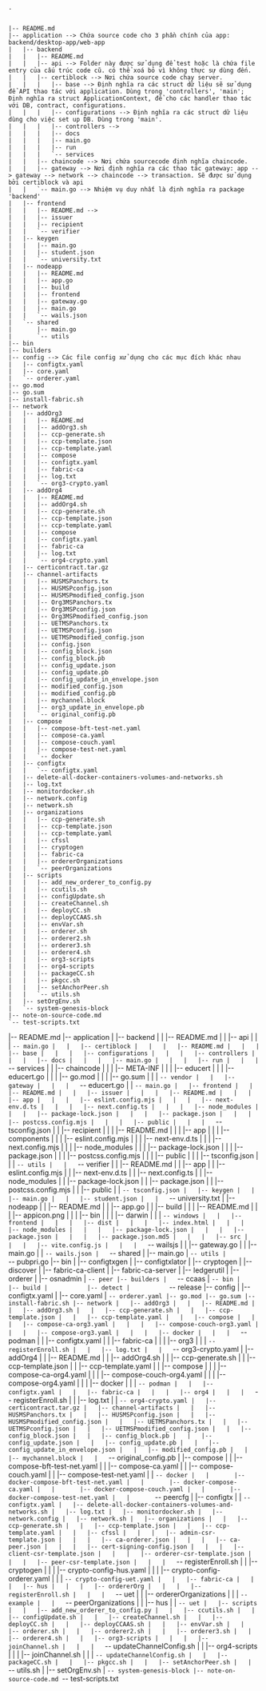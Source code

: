     .


    |-- README.md
    |-- application --> Chứa source code cho 3 phần chính của app: backend/desktop-app/web-app
    |   |-- backend
    |   |   |-- README.md
    |   |   |-- api --> Folder này được sử dụng để test hoặc là chứa file entry của cấu trúc code cũ. có thể xoá bỏ vì không thực sự dùng đến.
    |   |   |-- certiblock --> Nơi chứa source code chạy server.
    |   |   |   |-- base --> Định nghĩa ra các struct dữ liệu sẽ sử dụng để API thao tác với application. Dùng trong 'controllers', 'main'; Định nghĩa ra struct ApplicationContext, để cho các handler thao tác với DB, contract, configurations.
    |   |   |   |-- configurations --> Định nghĩa ra các struct dữ liệu dùng cho việc set up DB. Dùng trong 'main'.
    |   |   |   |-- controllers --> 
    |   |   |   |-- docs
    |   |   |   |-- main.go
    |   |   |   |-- run
    |   |   |   `-- services
    |   |   |-- chaincode --> Nơi chứa sourcecode định nghĩa chaincode.
    |   |   |-- gateway --> Nơi định nghĩa ra các thao tác gateway: app --> gateway --> network --> chaincode --> transaction. Sẽ được sử dụng bởi certiblock và api
    |   |   `-- main.go --> Nhiệm vụ duy nhất là định nghĩa ra package 'backend'
    |   |-- frontend
    |   |   |-- README.md --> 
    |   |   |-- issuer
    |   |   |-- recipient
    |   |   `-- verifier
    |   |-- keygen
    |   |   |-- main.go
    |   |   |-- student.json
    |   |   `-- university.txt
    |   |-- nodeapp
    |   |   |-- README.md
    |   |   |-- app.go
    |   |   |-- build
    |   |   |-- frontend
    |   |   |-- gateway.go
    |   |   |-- main.go
    |   |   `-- wails.json
    |   `-- shared
    |       |-- main.go
    |       `-- utils
    |-- bin
    |-- builders
    |-- config --> Các file config xử dụng cho các mục đích khác nhau
    |   |-- configtx.yaml
    |   |-- core.yaml
    |   `-- orderer.yaml
    |-- go.mod
    |-- go.sum
    |-- install-fabric.sh
    |-- network
    |   |-- addOrg3
    |   |   |-- README.md
    |   |   |-- addOrg3.sh
    |   |   |-- ccp-generate.sh
    |   |   |-- ccp-template.json
    |   |   |-- ccp-template.yaml
    |   |   |-- compose
    |   |   |-- configtx.yaml
    |   |   |-- fabric-ca
    |   |   |-- log.txt
    |   |   `-- org3-crypto.yaml
    |   |-- addOrg4
    |   |   |-- README.md
    |   |   |-- addOrg4.sh
    |   |   |-- ccp-generate.sh
    |   |   |-- ccp-template.json
    |   |   |-- ccp-template.yaml
    |   |   |-- compose
    |   |   |-- configtx.yaml
    |   |   |-- fabric-ca
    |   |   |-- log.txt
    |   |   `-- org4-crypto.yaml
    |   |-- certicontract.tar.gz
    |   |-- channel-artifacts
    |   |   |-- HUSMSPanchors.tx
    |   |   |-- HUSMSPconfig.json
    |   |   |-- HUSMSPmodified_config.json
    |   |   |-- Org3MSPanchors.tx
    |   |   |-- Org3MSPconfig.json
    |   |   |-- Org3MSPmodified_config.json
    |   |   |-- UETMSPanchors.tx
    |   |   |-- UETMSPconfig.json
    |   |   |-- UETMSPmodified_config.json
    |   |   |-- config.json
    |   |   |-- config_block.json
    |   |   |-- config_block.pb
    |   |   |-- config_update.json
    |   |   |-- config_update.pb
    |   |   |-- config_update_in_envelope.json
    |   |   |-- modified_config.json
    |   |   |-- modified_config.pb
    |   |   |-- mychannel.block
    |   |   |-- org3_update_in_envelope.pb
    |   |   `-- original_config.pb
    |   |-- compose
    |   |   |-- compose-bft-test-net.yaml
    |   |   |-- compose-ca.yaml
    |   |   |-- compose-couch.yaml
    |   |   |-- compose-test-net.yaml
    |   |   `-- docker
    |   |-- configtx
    |   |   `-- configtx.yaml
    |   |-- delete-all-docker-containers-volumes-and-networks.sh
    |   |-- log.txt
    |   |-- monitordocker.sh
    |   |-- network.config
    |   |-- network.sh
    |   |-- organizations
    |   |   |-- ccp-generate.sh
    |   |   |-- ccp-template.json
    |   |   |-- ccp-template.yaml
    |   |   |-- cfssl
    |   |   |-- cryptogen
    |   |   |-- fabric-ca
    |   |   |-- ordererOrganizations
    |   |   `-- peerOrganizations
    |   |-- scripts
    |   |   |-- add_new_orderer_to_config.py
    |   |   |-- ccutils.sh
    |   |   |-- configUpdate.sh
    |   |   |-- createChannel.sh
    |   |   |-- deployCC.sh
    |   |   |-- deployCCAAS.sh
    |   |   |-- envVar.sh
    |   |   |-- orderer.sh
    |   |   |-- orderer2.sh
    |   |   |-- orderer3.sh
    |   |   |-- orderer4.sh
    |   |   |-- org3-scripts
    |   |   |-- org4-scripts
    |   |   |-- packageCC.sh
    |   |   |-- pkgcc.sh
    |   |   |-- setAnchorPeer.sh
    |   |   `-- utils.sh
    |   |-- setOrgEnv.sh
    |   `-- system-genesis-block
    |-- note-on-source-code.md
    `-- test-scripts.txt








|-- README.md
|-- application
|   |-- backend
|   |   |-- README.md
|   |   |-- api
|   |   |   `-- main.go
|   |   |-- certiblock
|   |   |   |-- README.md
|   |   |   |-- base
|   |   |   |-- configurations
|   |   |   |-- controllers
|   |   |   |-- docs
|   |   |   |-- main.go
|   |   |   |-- run
|   |   |   `-- services
|   |   |-- chaincode
|   |   |   |-- META-INF
|   |   |   |-- educert
|   |   |   |-- educert.go
|   |   |   |-- go.mod
|   |   |   |-- go.sum
|   |   |   `-- vendor
|   |   |-- gateway
|   |   |   `-- educert.go
|   |   `-- main.go
|   |-- frontend
|   |   |-- README.md
|   |   |-- issuer
|   |   |   |-- README.md
|   |   |   |-- app
|   |   |   |-- eslint.config.mjs
|   |   |   |-- next-env.d.ts
|   |   |   |-- next.config.ts
|   |   |   |-- node_modules
|   |   |   |-- package-lock.json
|   |   |   |-- package.json
|   |   |   |-- postcss.config.mjs
|   |   |   |-- public
|   |   |   `-- tsconfig.json
|   |   |-- recipient
|   |   |   |-- README.md
|   |   |   |-- app
|   |   |   |-- components
|   |   |   |-- eslint.config.mjs
|   |   |   |-- next-env.d.ts
|   |   |   |-- next.config.mjs
|   |   |   |-- node_modules
|   |   |   |-- package-lock.json
|   |   |   |-- package.json
|   |   |   |-- postcss.config.mjs
|   |   |   |-- public
|   |   |   |-- tsconfig.json
|   |   |   `-- utils
|   |   `-- verifier
|   |       |-- README.md
|   |       |-- app
|   |       |-- eslint.config.mjs
|   |       |-- next-env.d.ts
|   |       |-- next.config.ts
|   |       |-- node_modules
|   |       |-- package-lock.json
|   |       |-- package.json
|   |       |-- postcss.config.mjs
|   |       |-- public
|   |       `-- tsconfig.json
|   |-- keygen
|   |   |-- main.go
|   |   |-- student.json
|   |   `-- university.txt
|   |-- nodeapp
|   |   |-- README.md
|   |   |-- app.go
|   |   |-- build
|   |   |   |-- README.md
|   |   |   |-- appicon.png
|   |   |   |-- bin
|   |   |   |-- darwin
|   |   |   `-- windows
|   |   |-- frontend
|   |   |   |-- dist
|   |   |   |-- index.html
|   |   |   |-- node_modules
|   |   |   |-- package-lock.json
|   |   |   |-- package.json
|   |   |   |-- package.json.md5
|   |   |   |-- src
|   |   |   |-- vite.config.js
|   |   |   `-- wailsjs
|   |   |-- gateway.go
|   |   |-- main.go
|   |   `-- wails.json
|   `-- shared
|       |-- main.go
|       `-- utils
|           `-- pubpri.go
|-- bin
|   |-- configtxgen
|   |-- configtxlator
|   |-- cryptogen
|   |-- discover
|   |-- fabric-ca-client
|   |-- fabric-ca-server
|   |-- ledgerutil
|   |-- orderer
|   |-- osnadmin
|   `-- peer
|-- builders
|   `-- ccaas
|       `-- bin
|           |-- build
|           |-- detect
|           `-- release
|-- config
|   |-- configtx.yaml
|   |-- core.yaml
|   `-- orderer.yaml
|-- go.mod
|-- go.sum
|-- install-fabric.sh
|-- network
|   |-- addOrg3
|   |   |-- README.md
|   |   |-- addOrg3.sh
|   |   |-- ccp-generate.sh
|   |   |-- ccp-template.json
|   |   |-- ccp-template.yaml
|   |   |-- compose
|   |   |   |-- compose-ca-org3.yaml
|   |   |   |-- compose-couch-org3.yaml
|   |   |   |-- compose-org3.yaml
|   |   |   |-- docker
|   |   |   `-- podman
|   |   |-- configtx.yaml
|   |   |-- fabric-ca
|   |   |   |-- org3
|   |   |   `-- registerEnroll.sh
|   |   |-- log.txt
|   |   `-- org3-crypto.yaml
|   |-- addOrg4
|   |   |-- README.md
|   |   |-- addOrg4.sh
|   |   |-- ccp-generate.sh
|   |   |-- ccp-template.json
|   |   |-- ccp-template.yaml
|   |   |-- compose
|   |   |   |-- compose-ca-org4.yaml
|   |   |   |-- compose-couch-org4.yaml
|   |   |   |-- compose-org4.yaml
|   |   |   |-- docker
|   |   |   `-- podman
|   |   |-- configtx.yaml
|   |   |-- fabric-ca
|   |   |   |-- org4
|   |   |   `-- registerEnroll.sh
|   |   |-- log.txt
|   |   `-- org4-crypto.yaml
|   |-- certicontract.tar.gz
|   |-- channel-artifacts
|   |   |-- HUSMSPanchors.tx
|   |   |-- HUSMSPconfig.json
|   |   |-- HUSMSPmodified_config.json
|   |   |-- UETMSPanchors.tx
|   |   |-- UETMSPconfig.json
|   |   |-- UETMSPmodified_config.json
|   |   |-- config_block.json
|   |   |-- config_block.pb
|   |   |-- config_update.json
|   |   |-- config_update.pb
|   |   |-- config_update_in_envelope.json
|   |   |-- modified_config.pb
|   |   |-- mychannel.block
|   |   `-- original_config.pb
|   |-- compose
|   |   |-- compose-bft-test-net.yaml
|   |   |-- compose-ca.yaml
|   |   |-- compose-couch.yaml
|   |   |-- compose-test-net.yaml
|   |   `-- docker
|   |       |-- docker-compose-bft-test-net.yaml
|   |       |-- docker-compose-ca.yaml
|   |       |-- docker-compose-couch.yaml
|   |       |-- docker-compose-test-net.yaml
|   |       `-- peercfg
|   |-- configtx
|   |   `-- configtx.yaml
|   |-- delete-all-docker-containers-volumes-and-networks.sh
|   |-- log.txt
|   |-- monitordocker.sh
|   |-- network.config
|   |-- network.sh
|   |-- organizations
|   |   |-- ccp-generate.sh
|   |   |-- ccp-template.json
|   |   |-- ccp-template.yaml
|   |   |-- cfssl
|   |   |   |-- admin-csr-template.json
|   |   |   |-- ca-orderer.json
|   |   |   |-- ca-peer.json
|   |   |   |-- cert-signing-config.json
|   |   |   |-- client-csr-template.json
|   |   |   |-- orderer-csr-template.json
|   |   |   |-- peer-csr-template.json
|   |   |   `-- registerEnroll.sh
|   |   |-- cryptogen
|   |   |   |-- crypto-config-hus.yaml
|   |   |   |-- crypto-config-orderer.yaml
|   |   |   `-- crypto-config-uet.yaml
|   |   |-- fabric-ca
|   |   |   |-- hus
|   |   |   |-- ordererOrg
|   |   |   |-- registerEnroll.sh
|   |   |   `-- uet
|   |   |-- ordererOrganizations
|   |   |   `-- example
|   |   `-- peerOrganizations
|   |       |-- hus
|   |       `-- uet
|   |-- scripts
|   |   |-- add_new_orderer_to_config.py
|   |   |-- ccutils.sh
|   |   |-- configUpdate.sh
|   |   |-- createChannel.sh
|   |   |-- deployCC.sh
|   |   |-- deployCCAAS.sh
|   |   |-- envVar.sh
|   |   |-- orderer.sh
|   |   |-- orderer2.sh
|   |   |-- orderer3.sh
|   |   |-- orderer4.sh
|   |   |-- org3-scripts
|   |   |   |-- joinChannel.sh
|   |   |   `-- updateChannelConfig.sh
|   |   |-- org4-scripts
|   |   |   |-- joinChannel.sh
|   |   |   `-- updateChannelConfig.sh
|   |   |-- packageCC.sh
|   |   |-- pkgcc.sh
|   |   |-- setAnchorPeer.sh
|   |   `-- utils.sh
|   |-- setOrgEnv.sh
|   `-- system-genesis-block
|-- note-on-source-code.md
`-- test-scripts.txt